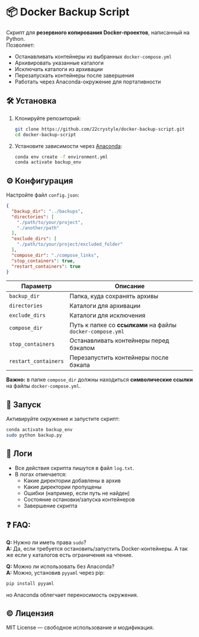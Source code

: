 # 📦 Docker Backup Script
Скрипт для **резервного копирования Docker-проектов**, написанный на Python.  
 Позволяет:
- Останавливать контейнеры из выбранных `docker-compose.yml`
- Архивировать указанные каталоги
- Исключать каталоги из архивации
- Перезапускать контейнеры после завершения
- Работать через Anaconda-окружение для портативности
## 🛠 Установка
1. Клонируйте репозиторий:
   ```bash
   git clone https://github.com/22crystyle/docker-backup-script.git
   cd docker-backup-script
   ```
2. Установите зависимости через [Anaconda](https://www.anaconda.com/):
   ```bash
   conda env create -f environment.yml
   conda activate backup_env
   ```
## ⚙️ Конфигурация
Настройте файл `config.json`:
```json
{
  "backup_dir": "../backups",
  "directories": [
    "./path/to/your/project",
    "./another/path"
  ],
  "exclude_dirs": [
    "./path/to/your/project/excluded_folder"
  ],
  "compose_dir": "./compose_links",
  "stop_containers": true,
  "restart_containers": true
}
```
| Параметр           | Описание                                             |
|--------------------|------------------------------------------------------|
| `backup_dir`         | Папка, куда сохранять архивы                         |
| `directories`        | Каталоги для архивации                               |
| `exclude_dirs`       | Каталоги для исключения                              |
| `compose_dir`        | Путь к папке со **ссылками** на файлы `docker-compose.yml` |
| `stop_containers`    | Останавливать контейнеры перед бэкапом               |
| `restart_containers` | Перезапустить контейнеры после бэкапа                |

**Важно:** в папке `compose_dir` должны находиться **символические ссылки** на файлы `docker-compose.yml`.
## 🚀 Запуск
Активируйте окружение и запустите скрипт:
```bash
conda activate backup_env
sudo python backup.py
```
## 📝 Логи
- Все действия скрипта пишутся в файл `log.txt`.
- В логах отмечается:
  - Какие директории добавлены в архив
  - Какие директории пропущены
  - Ошибки (например, если путь не найден)
  - Состояние остановки/запуска контейнеров
  - Завершение скрипта
## ❓ FAQ:
**Q:** Нужно ли иметь права `sudo`?  
 **A:** Да, если требуется остановить/запустить Docker-контейнеры. А так же если у каталогов есть ограничения на чтение.
 
**Q:** Можно ли использовать без Anaconda?  
 **A:** Можно, установив `pyyaml` через pip:
 
```bash
pip install pyyaml
```
но Anaconda облегчает переносимость окружения.
## ©️ Лицензия
MIT License — свободное использование и модификация.
